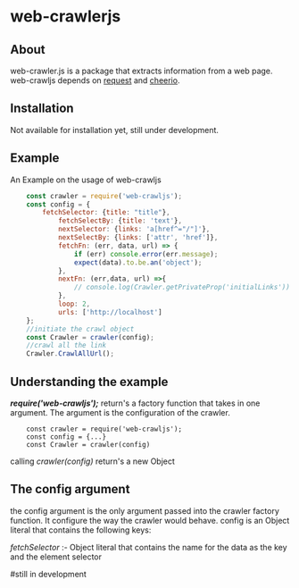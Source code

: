 # web-crawlerjs

## About 
web-crawler.js is a package that extracts information from a web page. web-crawljs depends on [request]() and [cheerio]().

## Installation 
Not available for installation yet, still under development.

## Example
An Example on the usage of web-crawljs
```javascript
    const crawler = require('web-crawljs');
    const config = {
        fetchSelector: {title: "title"},
            fetchSelectBy: {title: 'text'},
            nextSelector: {links: 'a[href^="/"]'},
            nextSelectBy: {links: ['attr', 'href']},
            fetchFn: (err, data, url) => {
                if (err) console.error(err.message);
                expect(data).to.be.an('object');
            },
            nextFn: (err,data, url) =>{
                // console.log(Crawler.getPrivateProp('initialLinks'))
            },
            loop: 2,
            urls: ['http://localhost']
    };
    //initiate the crawl object
    const Crawler = crawler(config);
    //crawl all the link
    Crawler.CrawlAllUrl();
```

## Understanding the example
***require('web-crawljs');*** return's a factory function that takes in one argument. The argument is the configuration of the crawler.
        
        const crawler = require('web-crawljs');
        const config = {...}
        const Crawler = crawler(config)

calling *crawler(config)* return's a new Object

## The config argument
the config argument is the only argument passed into the crawler factory function. It configure the way the crawler would behave.
config is an Object literal that contains the following keys:

*fetchSelector* :- Object literal that contains the name for the data as the key and the element selector

#still in development